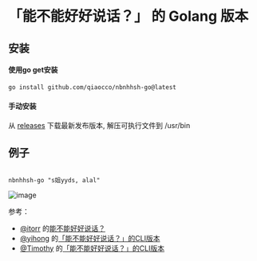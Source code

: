 # 「能不能好好说话？」 的 Golang 版本

## 安装

#### 使用go get安装

```bash
go install github.com/qiaocco/nbnhhsh-go@latest
```

#### 手动安装

从 [releases](https://github.com/qiaocco/nbnhhsh-go/releases) 下载最新发布版本, 解压可执行文件到 /usr/bin


## 例子

```shell

nbnhhsh-go "s姐yyds, alal"

```

![image](https://user-images.githubusercontent.com/25075484/125168515-7a8a4680-e1d8-11eb-9951-6494b2509911.png)

参考：
- [@itorr](https://github.com/itorr) 的[能不能好好说话？](https://github.com/itorr/nbnhhsh)
- [@yihong](https://github.com/yihong0618) 的[「能不能好好说话？」的CLI版本](https://github.com/yihong0618/nbnhhsh-cli)
- [@Timothy](https://github.com/TimothyYe) 的[「能不能好好说话？」的CLI版本](https://github.com/TimothyYe/ydict)
